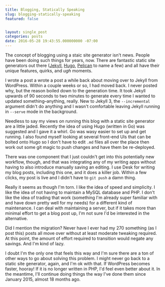 ```yaml
---
title: Blogging, Statically Speaking
slug: blogging-statically-speaking
featured: false


layout: single_post
categories: posts
date: 2016-05-28 19:43:55.000000000 -07:00
---
```


The concept of blogging using a staic site generator isn't news. People have been doing such things for years, now. There are fantastic static site generators out there ([Jekyll](https://jekyllrb.com), [Hugo](https://gohugo.io), [Pelican](http://blog.getpelican.com) to name a few) and all have their unique features, quirks, and _ugh_ moments.

I wrote a post a wrote a post a while back about moving over to Jekyll from WordPress. Within a couple weeks or so, I had moved back. I never posted why, but the reason boiled down to the generation time. It took Jekyll upwards of 90 seconds to two minutes to generate every time I wanted to updated something–anything, really. New to Jekyll 3, the `--incremental` argument didn't do anything and I wasn't comfortable leaving Jekyll running in `--serve` mode in the background.

Needless to say my views on running this blog with a static site generator are a little jaded. Recently the idea of using Hugo (written in Go) was suggested and I gave it a whirl. Go was wasy easier to set up and get running. I also found myself looking at several front-end UIs that can be bolted onto Hugo so I don't have to edit `.md` files all over the place then work out some git magic to push changes and have them be re-deployed.

There was one component that I just couldn't get into this potentially new workflow, though, and that was integrating any of my writing apps without having to also introduce manually saving an editing. I use Desk for writing my blog posts, including this one, and it does a killer job. Within a few clicks, my post is live and I didn't have to `git push` a damn thing.

Really it seems as though I'm torn. I like the idea of speed and simplicity. I like the idea of not having to maintain a MySQL database and PHP. I don't like the idea of trading that work (something I'm already super familiar with and have down pretty well for my needs) for a different kind of maintenance. I can deal with maintaining a server, but if it takes more than minimal effort to get a blog post up, I'm not sure I'd be interested in the alternative.

Did I mention the migration? Never have I ever had my 270 something (as I post this) posts all move over without at least moderate tweaking required. At this point, the amount of effort required to transition would negate any savings. And I'm kind of lazy.

I doubt I'm the only one that feels this way and I'm sure there are a ton of other ways to go about solving this problem. I might never go back to a static site generator, again, and I'm ok with that. If WordPress becomes faster, hooray! If it is no longer written in PHP, I'd feel even better about it. In the meantime, I'll continue doing things the way I've done them since January 2015, almost 18 months ago.


